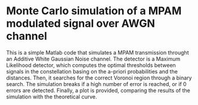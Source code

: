 # Monte Carlo simulation of a MPAM modulated signal over AWGN channel 

This is a simple Matlab code that simulates a MPAM transmission throught an Additive White Gaussian Noise channel.
The detector is a Maximum Likelihood detector, which computes the optimal thresholds between signals in the constellation
basing on the a-priori probabilities and the distances. Then, it searches for the correct Voronoi region through a 
binary search.
The simulation breaks if a high number of error is reached, or if 0 errors are detected.
Finally, a plot is provided, comparing the results of the simulation with the theoretical curve.
